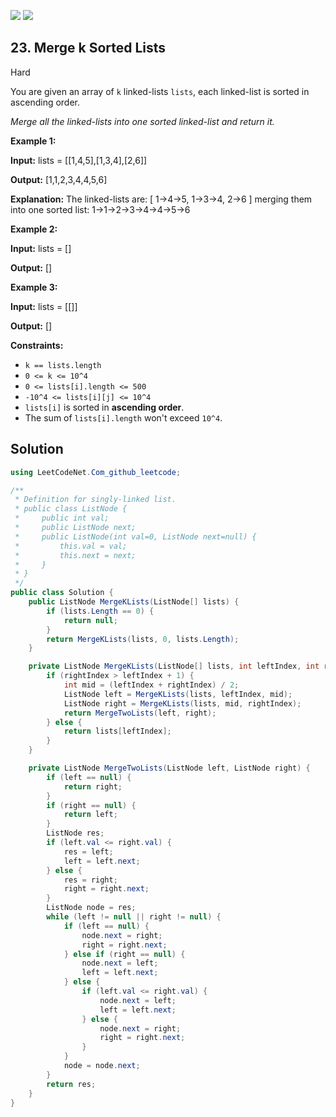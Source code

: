 [![](https://img.shields.io/github/stars/javadev/LeetCode-in-All?label=Stars&style=flat-square)](https://github.com/javadev/LeetCode-in-All)
[![](https://img.shields.io/github/forks/javadev/LeetCode-in-All?label=Fork%20me%20on%20GitHub%20&style=flat-square)](https://github.com/javadev/LeetCode-in-All/fork)

## 23\. Merge k Sorted Lists

Hard

You are given an array of `k` linked-lists `lists`, each linked-list is sorted in ascending order.

_Merge all the linked-lists into one sorted linked-list and return it._

**Example 1:**

**Input:** lists = \[\[1,4,5],[1,3,4],[2,6]]

**Output:** [1,1,2,3,4,4,5,6]

**Explanation:** The linked-lists are: [ 1->4->5, 1->3->4, 2->6 ] merging them into one sorted list: 1->1->2->3->4->4->5->6 

**Example 2:**

**Input:** lists = []

**Output:** [] 

**Example 3:**

**Input:** lists = \[\[]]

**Output:** [] 

**Constraints:**

*   `k == lists.length`
*   `0 <= k <= 10^4`
*   `0 <= lists[i].length <= 500`
*   `-10^4 <= lists[i][j] <= 10^4`
*   `lists[i]` is sorted in **ascending order**.
*   The sum of `lists[i].length` won't exceed `10^4`.

## Solution

```csharp
using LeetCodeNet.Com_github_leetcode;

/**
 * Definition for singly-linked list.
 * public class ListNode {
 *     public int val;
 *     public ListNode next;
 *     public ListNode(int val=0, ListNode next=null) {
 *         this.val = val;
 *         this.next = next;
 *     }
 * }
 */
public class Solution {
    public ListNode MergeKLists(ListNode[] lists) {
        if (lists.Length == 0) {
            return null;
        }
        return MergeKLists(lists, 0, lists.Length);
    }

    private ListNode MergeKLists(ListNode[] lists, int leftIndex, int rightIndex) {
        if (rightIndex > leftIndex + 1) {
            int mid = (leftIndex + rightIndex) / 2;
            ListNode left = MergeKLists(lists, leftIndex, mid);
            ListNode right = MergeKLists(lists, mid, rightIndex);
            return MergeTwoLists(left, right);
        } else {
            return lists[leftIndex];
        }
    }

    private ListNode MergeTwoLists(ListNode left, ListNode right) {
        if (left == null) {
            return right;
        }
        if (right == null) {
            return left;
        }
        ListNode res;
        if (left.val <= right.val) {
            res = left;
            left = left.next;
        } else {
            res = right;
            right = right.next;
        }
        ListNode node = res;
        while (left != null || right != null) {
            if (left == null) {
                node.next = right;
                right = right.next;
            } else if (right == null) {
                node.next = left;
                left = left.next;
            } else {
                if (left.val <= right.val) {
                    node.next = left;
                    left = left.next;
                } else {
                    node.next = right;
                    right = right.next;
                }
            }
            node = node.next;
        }
        return res;
    }
}
```